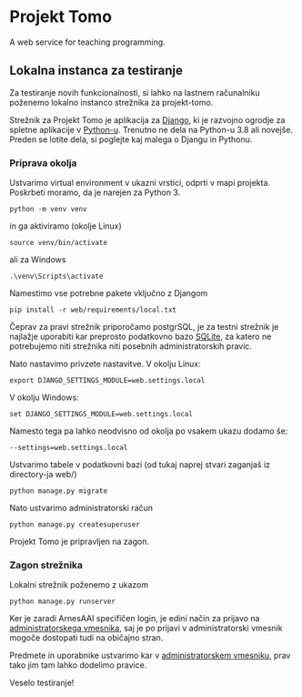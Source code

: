 # Projekt Tomo

A web service for teaching programming.

## Lokalna instanca za testiranje

Za testiranje novih funkcionalnosti, si lahko na lastnem računalniku poženemo lokalno instanco strežnika za projekt-tomo.

Strežnik za Projekt Tomo je aplikacija za [Django](https://www.djangoproject.com/), ki je razvojno ogrodje za spletne aplikacije v [Python-u](https://www.python.org/). Trenutno ne dela na Python-u 3.8 ali novejše. Preden se lotite dela, si poglejte kaj malega o Djangu in Pythonu.

### Priprava okolja

Ustvarimo virtual environment v ukazni vrstici, odprti v mapi projekta. Poskrbeti moramo, da je narejen za Python 3.

```
python -m venv venv
```
in ga aktiviramo (okolje Linux)

```
source venv/bin/activate
```
ali za Windows

```
.\venv\Scripts\activate
```
Namestimo vse potrebne pakete vključno z Djangom

```
pip install -r web/requirements/local.txt
```

Čeprav za pravi strežnik priporočamo postgrSQL, je za testni strežnik je najlažje uporabiti kar preprosto podatkovno bazo [SQLite](https://sqlite.org/index.html), za katero ne potrebujemo niti strežnika niti posebnih administratorskih pravic.

Nato nastavimo privzete nastavitve. V okolju Linux:

```
export DJANGO_SETTINGS_MODULE=web.settings.local
```
V okolju Windows:

```
set DJANGO_SETTINGS_MODULE=web.settings.local
```
Namesto tega pa lahko neodvisno od okolja po vsakem ukazu dodamo še:

```
--settings=web.settings.local
```

Ustvarimo tabele v podatkovni bazi (od tukaj naprej stvari zaganjaš iz directory-ja web/)

```
python manage.py migrate
```

Nato ustvarimo administratorski račun

```
python manage.py createsuperuser
```

Projekt Tomo je pripravljen na zagon.

### Zagon strežnika

Lokalni strežnik poženemo z ukazom

```
python manage.py runserver
```

Ker je zaradi ArnesAAI specifičen login, je edini način za prijavo na [administratorskega vmesnika](http://localhost:8000/admin/), saj je po prijavi v administratorski vmesnik mogoče dostopati tudi na običajno stran.

Predmete in uporabnike ustvarimo kar v [administratorskem vmesniku](http://localhost:8000/admin/), prav tako jim tam lahko dodelimo pravice.

Veselo testiranje!
